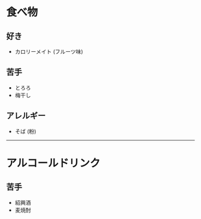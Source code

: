 # 食べ物

## 好き
- カロリーメイト (フルーツ味)

## 苦手
- とろろ
- 梅干し

## アレルギー
- そば (粉)

---

# アルコールドリンク

## 苦手
- 紹興酒
- 麦焼酎

